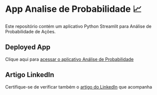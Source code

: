 # App Analise de Probabilidade 📈
Este repositório contém um aplicativo Python Streamlit para Análise de Probabilidade de Ações.

## Deployed App
Clique aqui para [acessar o aplicativo Análise de Probabilidade](https://calculadora-probabilidade.streamlit.app/)

## Artigo LinkedIn
Certifique-se de verificar também o [artigo do LinkedIn](https://www.linkedin.com/pulse/calculadora-de-probabilidade-para-a%25C3%25A7%25C3%25B5es-gustavo-silva/?trackingId=KLTofEv%2Fo5vq0XyJGWAb6w%3D%3D) que acompanha
